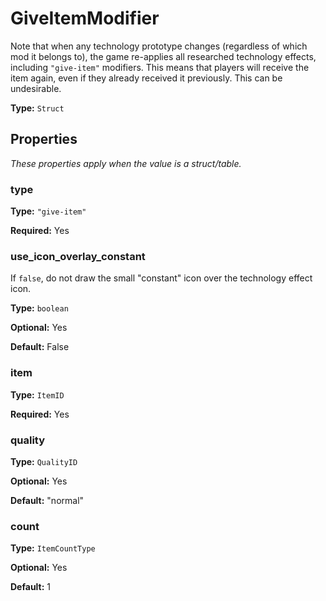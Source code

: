 # GiveItemModifier

Note that when any technology prototype changes (regardless of which mod it belongs to), the game re-applies all researched technology effects, including `"give-item"` modifiers. This means that players will receive the item again, even if they already received it previously. This can be undesirable.

**Type:** `Struct`

## Properties

*These properties apply when the value is a struct/table.*

### type

**Type:** `"give-item"`

**Required:** Yes

### use_icon_overlay_constant

If `false`, do not draw the small "constant" icon over the technology effect icon.

**Type:** `boolean`

**Optional:** Yes

**Default:** False

### item

**Type:** `ItemID`

**Required:** Yes

### quality

**Type:** `QualityID`

**Optional:** Yes

**Default:** "normal"

### count

**Type:** `ItemCountType`

**Optional:** Yes

**Default:** 1


